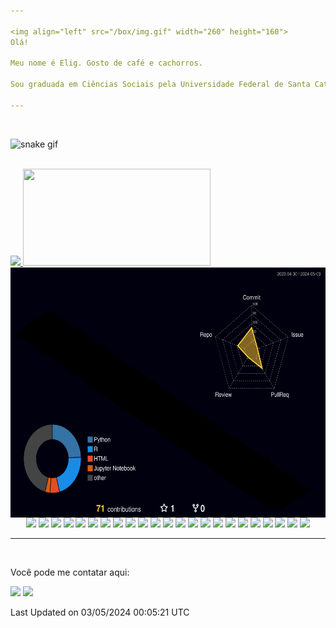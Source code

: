 ```yaml
---

<img align="left" src="/box/img.gif" width="260" height="160">
Olá!

Meu nome é Elig. Gosto de café e cachorros.

Sou graduada em Ciências Sociais pela Universidade Federal de Santa Catarina, estudante de pós graduação em Data Science e Analytics. Participei do programa Lighthouse da empresa Indicium Tech    como Data Scientist Apprentice. Atualmente sou Analista Educacional com foco em ***Learning Analytics,*** ***Indicadores*** e ***ROI de Capacitação.***

---
```

<br>

![snake gif](https://github.com/Elig-Arsee/Elig-Arsee/blob/output/github-contribution-grid-snake-dark.svg)

<br>

<div>
  <a href="https://github.com/Elig-Arsee">
    <img loading="lazy" style="width: 300px; height: auto;" src="https://github-readme-stats.vercel.app/api/top-langs/?username=Elig-Arsee&layout=compact&langs_count=7&theme=onedark"/>
  </a>
  <a href="https://github.com/Elig-Arsee">
    <img loading="lazy" style="width: 300px; height: 155px;" src="https://github-readme-stats.vercel.app/api?username=Elig-Arsee&show_icons=true&theme=onedark&include_all_commits=true&count_private=true"/>
  </a>
</div>

<div>
  <a href="https://github.com/Elig-Arsee">
    <img align="left" src="./profile-3d-contrib/profile-night-rainbow.svg"width="800" height="400">
  </a>
</div>

---

<p align="center">
    <img src="https://img.shields.io/badge/Linux-FCC624?style=for-the-badge&logo=linux&logoColor=black"/>
    <img src="https://img.shields.io/badge/Ubuntu-E95420?style=for-the-badge&logo=ubuntu&logoColor=white"/>
    <img src="https://img.shields.io/badge/Windows-0078D6?style=for-the-badge&logo=windows&logoColor=white"/>
    <img src="https://img.shields.io/badge/WSL-0a97f5?style=for-the-badge&logo=linux&logoColor=white"/>
    <img src="https://img.shields.io/badge/RStudio-75AADB?style=for-the-badge&logo=RStudio&logoColor=white"/>
    <img src="https://img.shields.io/badge/VSCode-0078D4?style=for-the-badge&logo=visual%20studio%20code&logoColor=white"/>
    <img src="https://img.shields.io/badge/Colab-F9AB00?style=for-the-badge&logo=googlecolab&color=525252"/>
    <img src="https://img.shields.io/badge/R-276DC3?style=for-the-badge&logo=r&logoColor=white"/>
    <img src="https://img.shields.io/badge/Python-14354C?style=for-the-badge&logo=python&logoColor=white"/>
    <img src="https://img.shields.io/badge/Markdown-000000?style=for-the-badge&logo=markdown&logoColor=white"/>
    <img src="https://img.shields.io/badge/dbt-FF694B?style=for-the-badge&logo=dbt&logoColor=white"/>
    <img src="https://img.shields.io/badge/Bitbucket-0747a6?style=for-the-badge&logo=bitbucket&logoColor=white"/>
    <img src="https://img.shields.io/badge/GitHub-100000?style=for-the-badge&logo=github&logoColor=white">
    <img src="https://img.shields.io/badge/Amazon_AWS-FF9900?style=for-the-badge&logo=amazonaws&logoColor=white"/>
    <img src="https://img.shields.io/badge/Google_Cloud-4285F4?style=for-the-badge&logo=google-cloud&logoColor=white"/>
    <img src="https://img.shields.io/badge/Databricks-FF3621?style=for-the-badge&logo=Databricks&logoColor=white"/>
    <img src="https://img.shields.io/badge/PostgreSQL-316192?style=for-the-badge&logo=postgresql&logoColor=white"/>
    <img src="https://img.shields.io/badge/MariaDB-003545?style=for-the-badge&logo=mariadb&logoColor=white"/>
    <img src="https://img.shields.io/badge/SQLite-07405E?style=for-the-badge&logo=sqlite&logoColor=white"/>
    <img src="https://img.shields.io/badge/Airflow-017CEE?style=for-the-badge&logo=Apache%20Airflow&logoColor=white"/>
    <img src="https://img.shields.io/badge/Trello-0052CC?style=for-the-badge&logo=trello&logoColor=white"/>
    <img src="https://img.shields.io/badge/Notion-000000?style=for-the-badge&logo=notion&logoColor=white"/>
    <img src="https://img.shields.io/badge/Airtable-18BFFF?style=for-the-badge&logo=Airtable&logoColor=white"/>
</p>

---


  <br>

<p>
  Você pode me contatar aqui:<br/>
  
  <a href="mailto:arse.eligc@gmail.com?subject=[GitHub]%20🔥%20Contato&body=Olá%20Elig%2C%0A%0AEu%20encontrei%20seu%20perfil%20no%20GitHub%20e%20..."><img src="https://img.shields.io/badge/e‑mail-D14836.svg?style=for-the-badge&logo=GMail&logoColor=white"/></a>
  <a href="https://linkedin.com/in/elig-arse/"><img src="https://img.shields.io/badge/linkedin-0077B5.svg?style=for-the-badge&logo=linkedin&logoColor=white"/></a>
</p>

 Last Updated on 03/05/2024 00:05:21 UTC
<!--END_SECTION:waka-->
</details>
